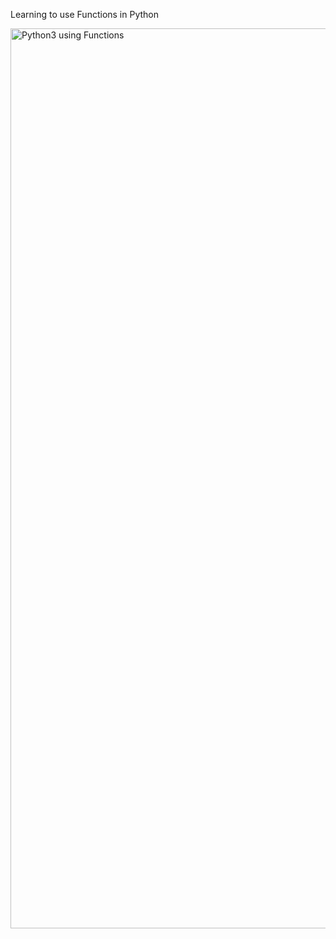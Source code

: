 Learning to use Functions in Python

<img width="1440" alt="Python3 using Functions" src="https://user-images.githubusercontent.com/103763124/192115796-53ad907c-c419-4dae-b7e2-8f31ff7320d6.png">
